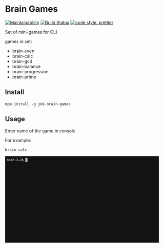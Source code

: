 # Brain Games

[![Maintainability](https://api.codeclimate.com/v1/badges/749cb9307cbfce11750d/maintainability)](https://codeclimate.com/github/jnk-hub/project-lvl1-s304/maintainability)
[![Build Status](https://travis-ci.org/jnk-hub/project-lvl1-s304.svg?branch=master)](https://travis-ci.org/jnk-hub/project-lvl1-s304)
[![code style: prettier](https://img.shields.io/badge/code_style-prettier-ff69b4.svg?style=flat-square)](https://github.com/prettier/prettier)

Set of mini-games for CLI

games in set:

- brain-even
- brain-calc
- brain-gcd
- brain-balance
- brain-progression
- brain-prime

## Install

```
npm install -g jnk-brain-games
```

## Usage

Enter name of the game in console

For example:

```
brain-calc
```

![example](./demo.gif)
